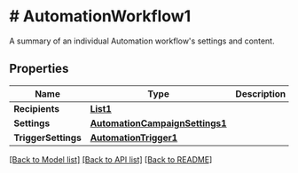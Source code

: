 # # AutomationWorkflow1
A summary of an individual Automation workflow&#39;s settings and content.

## Properties 


Name | Type | Description | Notes
------------ | ------------- | ------------- | -------------
**Recipients**| [**List1**](List1.md) |   |
**Settings**| [**AutomationCampaignSettings1**](AutomationCampaignSettings1.md) |   | [optional]
**TriggerSettings**| [**AutomationTrigger1**](AutomationTrigger1.md) |   |


[[Back to Model list]](../../README.md#models) [[Back to API list]](../../README.md#endpoints) [[Back to README]](../../README.md)

